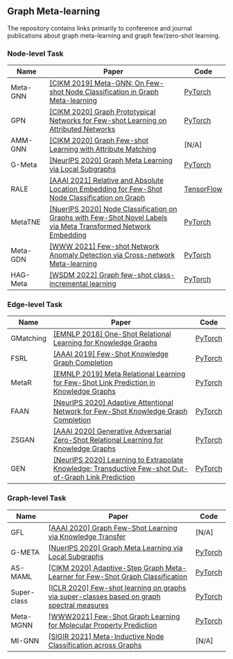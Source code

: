 ## Graph Meta-learning
The repository contains links primarily to conference and journal publications about graph meta-learning and graph few/zero-shot learning. 

### Node-level Task
|Name|Paper|Code
|---|---|---|
|Meta-GNN|[[CIKM 2019] Meta-GNN: On Few-shot Node Classification in Graph Meta-learning](https://arxiv.org/pdf/1905.09718.pdf)|[PyTorch](https://github.com/ChengtaiCao/Meta-GNN)
|GPN|[[CIKM 2020] Graph Prototypical Networks for Few-shot Learning on Attributed Networks](https://arxiv.org/pdf/2006.12739.pdf)|[PyTorch](https://github.com/kaize0409/GPN_Graph-Few-shot)
|AMM-GNN|[[CIKM 2020] Graph Few-shot Learning with Attribute Matching](http://www.public.asu.edu/~kding9/pdf/CIKM2020_AMM.pdf)|[N/A]
|G-Meta|[[NeurIPS 2020] Graph Meta Learning via Local Subgraphs](https://arxiv.org/pdf/2006.07889.pdf)|[PyTorch](https://github.com/mims-harvard/G-Meta)
|RALE|[[AAAI 2021] Relative and Absolute Location Embedding for Few-Shot Node Classification on Graph](https://fangyuan1st.github.io/paper/AAAI21_RALE.pdf)|[TensorFlow](https://github.com/shuaiOKshuai/RALE)
|MetaTNE|[[NuerIPS 2020] Node Classification on Graphs with Few-Shot Novel Labels via Meta Transformed Network Embedding](https://arxiv.org/pdf/2007.02914.pdf)|[PyTorch](https://github.com/llan-ml/MetaTNE)
|Meta-GDN|[[WWW 2021] Few-shot Network Anomaly Detection via Cross-network Meta-learning](https://dl.acm.org/doi/pdf/10.1145/3442381.3449922?casa_token=wAEWlJ-gzFoAAAAA:xy36Lut5RVBQhdraG2lfBauW6K-j-TTGfCqc622wdNZ2J1FhaHk3zJ2ezWhy1D3uPy1WXY7gd2Uy)|[PyTorch](https://github.com/kaize0409/Meta-GDN_AnomalyDetection)
|HAG-Meta|[[WSDM 2022] Graph few-shot class-incremental learning](https://dl.acm.org/doi/abs/10.1145/3488560.3498455)|[PyTorch]([https://github.com/kaize0409/Meta-GDN_AnomalyDetection](https://github.com/Zhen-Tan-dmml/GFCIL))

### Edge-level Task
|Name|Paper|Code
|---|---|---|
|GMatching|[[EMNLP 2018] One-Shot Relational Learning for Knowledge Graphs](https://arxiv.org/pdf/1808.09040.pdf)|[PyTorch](https://github.com/xwhan/One-shot-Relational-Learning)
|FSRL|[[AAAI 2019] Few-Shot Knowledge Graph Completion](http://www.meng-jiang.com/pubs/fsrl-aaai20/fsrl-aaai20-paper.pdf)|[PyTorch](https://github.com/chuxuzhang/AAAI2020_FSRL)
|MetaR|[[EMNLP 2019] Meta Relational Learning for Few-Shot Link Prediction in Knowledge Graphs](https://aclanthology.org/D19-1431.pdf)|[PyTorch](https://github.com/AnselCmy/MetaR)
|FAAN|[[NeurIPS 2020] Adaptive Attentional Network for Few-Shot Knowledge Graph Completion](https://arxiv.org/pdf/2010.09638.pdf)|[PyTorch](https://github.com/JiaweiSheng/FAAN)
|ZSGAN|[[AAAI 2020] Generative Adversarial Zero-Shot Relational Learning for Knowledge Graphs](https://arxiv.org/pdf/2001.02332.pdf)|[PyTorch](https://github.com/Panda0406/Zero-shot-knowledge-graph-relational-learning)
|GEN|[[NeurIPS 2020] Learning to Extrapolate Knowledge: Transductive Few-shot Out-of-Graph Link Prediction](https://arxiv.org/pdf/2006.06648.pdf)|[PyTorch](https://github.com/JinheonBaek/GEN)


### Graph-level Task
|Name|Paper|Code
|---|---|---|
|GFL|[[AAAI 2020] Graph Few-Shot Learning via Knowledge Transfer](http://www.meng-jiang.com/pubs/gfl-aaai20/gfl-aaai20-paper.pdf)|[N/A]
|G-META|[[NuerIPS 2020] Graph Meta Learning via Local Subgraphs](https://proceedings.neurips.cc/paper/2020/file/412604be30f701b1b1e3124c252065e6-Paper.pdf)|[PyTorch](https://github.com/mims-harvard/G-MetaL)
|AS-MAML|[[CIKM 2020] Adaptive-Step Graph Meta-Learner for Few-Shot Graph Classification](https://arxiv.org/pdf/2003.08246.pdf)|[PyTorch](https://github.com/NingMa-AI/AS-MAML)
|Super-class|[[ICLR 2020] Few-shot learning on graphs via super-classes based on graph spectral measures](https://arxiv.org/pdf/2002.12815.pdf)|[PyTorch](https://github.com/chauhanjatin10/GraphsFewShot)
|Meta-MGNN|[[WWW2021] Few-Shot Graph Learning for Molecular Property Prediction](https://dl.acm.org/doi/pdf/10.1145/3442381.3450112?casa_token=_7Jgn7QEFNQAAAAA:2R4orCHFYE8qdIhDeligmCMrMOa1jVyo6Gj8NGZlGhcQ0kGdrTDvhWeHy5rU7hO_Y0B-DEUO-l7s)|[PyTorch](https://github.com/zhichunguo/Meta-MGNN)
|MI-GNN|[[SIGIR 2021] Meta-Inductive Node Classification across Graphs](https://arxiv.org/pdf/2105.06725.pdf)|[N/A]
